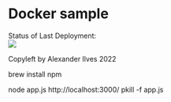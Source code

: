 # Docker sample

Status of Last Deployment:<br>
<img src="https://github.com/iag2009/logs-app/workflows/CI-CD-Pipeline-Docker-to-AWS-ElasticBeastalk/badge.svg?branch=master"><br>


Copyleft by Alexander Ilves 2022 

brew install npm

node app.js
http://localhost:3000/
pkill -f app.js
